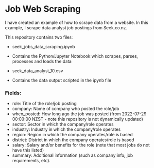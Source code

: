 # Job Web Scraping
 I have created an example of how to scrape data from a website. In this example, I scrape data analyst job postings from Seek.co.nz.

This repository contains two files:
* seek_jobs_data_scraping.ipynb
 - Contains the Python/Jupyter Notebook which scrapes, parses, processes and loads the data
* seek_data_analyst_10.csv
 - Contains the data output scripted in the ipynb file

### Fields:
* role: Title of the role/job posting
* company: Name of company who posted the role/job
* when_posted: How long ago the job was posted (from 2022-07-29 00:00:00 NZST - note this repository is not dynamically updated)
* sector: Sector in which the company/role operates
* industry: Industry in which the company/role operates
* region: Region in which the company operates/role is based
* district: District in which the company operates/role is based
* salary: Salary and/or benefits for the role (note that most jobs do not have this listed)
* summary: Additional information (such as company info, job requirements, etc).
